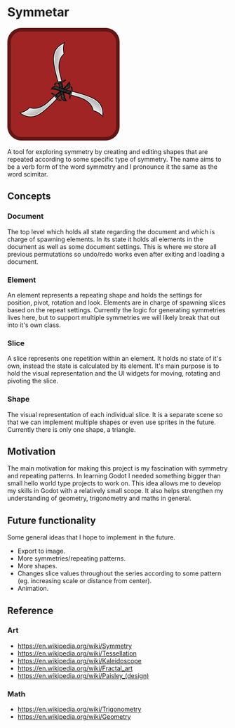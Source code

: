 # Symmetar

![Symmetar logo](/icon.svg)

A tool for exploring symmetry by creating and editing shapes that are repeated according to some specific type of symmetry. The name aims to be a verb form of the word symmetry and I pronounce it the same as the word scimitar.


## Concepts

### Document
The top level which holds all state regarding the document and which is charge of spawning elements. In its state it holds all elements in the document as well as some document settings. This is where we store all previous permutations so undo/redo works even after exiting and loading a document.

### Element
An element represents a repeating shape and holds the settings for position, pivot, rotation and look. Elements are in charge of spawning slices based on the repeat settings. Currently the logic for generating symmetries lives here, but to support multiple symmetries we will likely break that out into it's own class.

### Slice
A slice represents one repetition within an element. It holds no state of it's own, instead the state is calculated by its element. It's main purpose is to hold the visual representation and the UI widgets for moving, rotating and pivoting the slice.

### Shape
The visual representation of each individual slice. It is a separate scene so that we can implement multiple shapes or even use sprites in the future. Currently there is only one shape, a triangle.


## Motivation
The main motivation for making this project is my fascination with symmetry and repeating patterns. In learning Godot I needed something bigger than small hello world type projects to work on. This idea allows me to develop my skills in Godot with a relatively small scope. It also helps strengthen my understanding of geometry, trigonometry and maths in general.


## Future functionality
Some general ideas that I hope to implement in the future.

* Export to image.
* More symmetries/repeating patterns.
* More shapes.
* Changes slice values throughout the series according to some pattern (eg. increasing scale or distance from center).
* Animation.


## Reference

### Art
* https://en.wikipedia.org/wiki/Symmetry
* https://en.wikipedia.org/wiki/Tessellation
* https://en.wikipedia.org/wiki/Kaleidoscope
* https://en.wikipedia.org/wiki/Fractal_art
* https://en.wikipedia.org/wiki/Paisley_(design)

### Math
* https://en.wikipedia.org/wiki/Trigonometry
* https://en.wikipedia.org/wiki/Geometry
